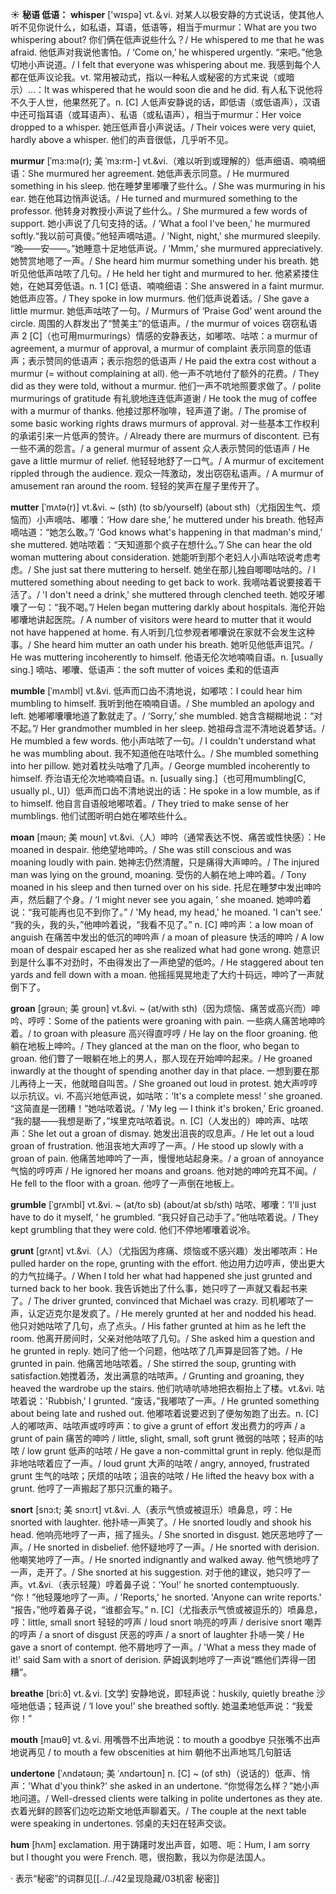 ☀ <span class="category">**秘语 低语：**</span>
<span class="vocabulary">**whisper**</span> ['wɪspə] 
<span class="definition">vt.＆vi. 对某人以极安静的方式说话，使其他人听不见你说什么，如私语，耳语，低语等，相当于murmur：</span>What are you two whispering about? 你们俩在低声说些什么？/ He whispered to me that he was afraid. 他低声对我说他害怕。/ ‘Come on,’ he whispered urgently. “来吧。”他急切地小声说道。/ I felt that everyone was whispering about me. 我感到每个人都在低声议论我。<span class="definition">vt. 常用被动式，指以一种私人或秘密的方式来说（或暗示）…：</span>It was whispered that he would soon die and he did. 有人私下说他将不久于人世，他果然死了。<span class="definition">n. [C] 人低声安静说的话，即低语（或低语声），汉语中还可指耳语（或耳语声）、私语（或私语声），相当于murmur：</span>Her voice dropped to a whisper. 她压低声音小声说话。/ Their voices were very quiet, hardly above a whisper. 他们的声音很低，几乎听不见。
           
<span class="vocabulary">**murmur**</span> [ˈmɜ:mə(r); 美 ˈmɜ:rm-]
<span class="definition">vt.&vi.（难以听到或理解的）低声细语、喃喃细语：</span>She murmured her agreement. 她低声表示同意。/ He murmured something in his sleep. 他在睡梦里嘟囔了些什么。/ She was murmuring in his ear. 她在他耳边悄声说话。/ He turned and murmured something to the professor. 他转身对教授小声说了些什么。/ She murmured a few words of support. 她小声说了几句支持的话。/ ‘What a fool I've been,’ he murmured softly.“我以前可真傻。”他轻声嘀咕道。/ 'Night, night,' she murmured sleepily. “晚——安——。”她睡意十足地低声说。/ ‘Mmm,’ she murmured appreciatively. 她赞赏地嗯了一声。/ She heard him murmur something under his breath. 她听见他低声咕哝了几句。/ He held her tight and murmured to her. 他紧紧搂住她，在她耳旁低语。<span class="definition">n. 1 [C] 低语、喃喃细语：</span>She answered in a faint murmur. 她低声应答。/ They spoke in low murmurs. 他们低声说着话。/ She gave a little murmur. 她低声咕哝了一句。/ Murmurs of ‘Praise God’ went around the circle. 周围的人群发出了“赞美主”的低语声。/ the murmur of voices 窃窃私语声 <span class="definition">2 [C]（也可用murmurings）情感的安静表达，如嘟哝、咕哝：</span>a murmur of agreement, a murmur of approval, a murmur of complaint 表示同意的低语声；表示赞同的低语声；表示抱怨的低语声 / He paid the extra cost without a murmur (= without complaining at all). 他一声不吭地付了额外的花费。/ They did as they were told, without a murmur. 他们一声不吭地照要求做了。/ polite murmurings of gratitude 有礼貌地连连低声道谢 / He took the mug of coffee with a murmur of thanks. 他接过那杯咖啡，轻声道了谢。/ The promise of some basic working rights draws murmurs of approval. 对一些基本工作权利的承诺引来一片低声的赞许。/ Already there are murmurs of discontent. 已有一些不满的怨言。/ a general murmur of assent 众人表示赞同的低语声 / He gave a little murmur of relief. 他轻轻地舒了一口气。/ A murmur of excitement rippled through the audience. 观众一阵激动，发出窃窃私语声。/ A murmur of amusement ran around the room. 轻轻的笑声在屋子里传开了。
           
<span class="vocabulary">**mutter**</span> [ˈmʌtə(r)]
<span class="definition">vt.&vi. ~ (sth) (to sb/yourself) (about sth)（尤指因生气、烦恼而）小声嘀咕、嘟囔：</span>‘How dare she,’ he muttered under his breath. 他轻声嘀咕道：“她怎么敢。”/ 'God knows what's happening in that madman's mind,' she muttered. 她咕哝着：“天知道那个疯子在想什么。”/ She can hear the old woman muttering about consideration. 她能听到那个老妇人小声咕哝说考虑考虑。/ She just sat there muttering to herself. 她坐在那儿独自唧唧咕咕的。/ I muttered something about needing to get back to work. 我嘀咕着说要接着干活了。/ 'I don't need a drink,' she muttered through clenched teeth. 她咬牙嘟囔了一句：“我不喝。”/ Helen began muttering darkly about hospitals. 海伦开始嘟囔地讲起医院。/ A number of visitors were heard to mutter that it would not have happened at home. 有人听到几位参观者嘟囔说在家就不会发生这种事。/ She heard him mutter an oath under his breath. 她听见他低声诅咒。/ He was muttering incoherently to himself. 他语无伦次地喃喃自语。<span class="definition">n. [usually sing.] 嘀咕、嘟囔、低语声：</span>the soft mutter of voices 柔和的低语声            
           
<span class="vocabulary">**mumble**</span> [ˈmʌmbl]
<span class="definition">vt.&vi. 低声而口齿不清地说，如嘟哝：</span>I could hear him mumbling to himself. 我听到他在喃喃自语。/ She mumbled an apology and left. 她嘟嘟囔囔地道了歉就走了。/ ‘Sorry,’ she mumbled. 她含含糊糊地说：“对不起。”/ Her grandmother mumbled in her sleep. 她祖母含混不清地说着梦话。/ He mumbled a few words. 他小声咕哝了一句。/ I couldn't understand what he was mumbling about. 我不知道他在咕哝什么。/ She mumbled something into her pillow. 她对着枕头咕噜了几声。/ George mumbled incoherently to himself. 乔治语无伦次地喃喃自语。<span class="definition">n. [usually sing.]（也可用mumbling[C, usually pl., U]）低声而口齿不清地说出的话：</span>He spoke in a low mumble, as if to himself. 他自言自语般地嘟哝着。/ They tried to make sense of her mumblings. 他们试图听明白她在嘟哝些什么。

<span class="vocabulary">**moan**</span> [məʊn; 美 moʊn]
<span class="definition">vt.&vi.（人）呻吟（通常表达不悦、痛苦或性快感）：</span>He moaned in despair. 他绝望地呻吟。/ She was still conscious and was moaning loudly with pain. 她神志仍然清醒，只是痛得大声呻吟。/ The injured man was lying on the ground, moaning. 受伤的人躺在地上呻吟着。/ Tony moaned in his sleep and then turned over on his side. 托尼在睡梦中发出呻吟声，然后翻了个身。/ ‘I might never see you again, ’ she moaned. 她呻吟着说：“我可能再也见不到你了。” / 'My head, my head,' he moaned. 'I can't see.' “我的头，我的头，”他呻吟着说，“我看不见了。” <span class="definition">n. [C] 呻吟声：</span>a low moan of anguish 在痛苦中发出的低沉的呻吟声 / a moan of pleasure 快活的呻吟 / A low moan of despair escaped her as she realized what had gone wrong. 她意识到是什么事不对劲时，不由得发出了一声绝望的低吟。/ He staggered about ten yards and fell down with a moan. 他摇摇晃晃地走了大约十码远，呻吟了一声就倒下了。          

<span class="vocabulary">**groan**</span> [grəʊn; 美 groʊn]
<span class="definition">vt.&vi. ~ (at/with sth)（因为烦恼、痛苦或高兴而）呻吟、哼哼：</span>Some of the patients were groaning with pain. 一些病人痛苦地呻吟着。/ to groan with pleasure 高兴得直哼哼 / He lay on the floor groaning. 他躺在地板上呻吟。/ They glanced at the man on the floor, who began to groan. 他们瞥了一眼躺在地上的男人，那人现在开始呻吟起来。/ He groaned inwardly at the thought of spending another day in that place. 一想到要在那儿再待上一天，他就暗自叫苦。/ She groaned out loud in protest. 她大声哼哼以示抗议。<span class="definition">vi. 不高兴地低声说，如咕哝：</span>‘It's a complete mess! ’ she groaned. “这简直是一团糟！”她咕哝着说。/ 'My leg — I think it's broken,' Eric groaned. “我的腿——我想是断了，”埃里克咕哝着说。<span class="definition">n. [C]（人发出的）呻吟声、咕哝声：</span>She let out a groan of dismay. 她发出沮丧的叹息声。/ He let out a loud groan of frustration. 他沮丧地大声哼了一声。/ He stood up slowly with a groan of pain. 他痛苦地呻吟了一声，慢慢地站起身来。/ a groan of annoyance 气恼的哼哼声 / He ignored her moans and groans. 他对她的呻吟充耳不闻。/ He fell to the floor with a groan. 他哼了一声倒在地板上。
           
<span class="vocabulary">**grumble**</span> [ˈgrʌmbl]
<span class="definition">vt.&vi. ~ (at/to sb) (about/at sb/sth) 咕哝、嘟囔：</span>‘I'll just have to do it myself, ’ he grumbled. “我只好自己动手了。”他咕哝着说。/ They kept grumbling that they were cold. 他们不停地嘟囔着说冷。
           
<span class="vocabulary">**grunt**</span> [grʌnt]
<span class="definition">vt.&vi.（人）（尤指因为疼痛、烦恼或不感兴趣）发出嘟哝声：</span>He pulled harder on the rope, grunting with the effort. 他边用力边哼声，使出更大的力气拉绳子。/ When I told her what had happened she just grunted and turned back to her book. 我告诉她出了什么事，她只哼了一声就又看起书来了。/ The driver grunted, convinced that Michael was crazy. 司机嘟哝了一声，认定迈克尔是发疯了。/ He merely grunted at her and nodded his head. 他只对她咕哝了几句，点了点头。/ His father grunted at him as he left the room. 他离开房间时，父亲对他咕哝了几句。/ She asked him a question and he grunted in reply. 她问了他一个问题，他咕哝了几声算是回答了她。/ He grunted in pain. 他痛苦地咕哝着。/ She stirred the soup, grunting with satisfaction.她搅着汤，发出满意的咕哝声。/ Grunting and groaning, they heaved the wardrobe up the stairs. 他们吭哧吭哧地把衣橱抬上了楼。<span class="definition">vt.&vi. 咕哝着说：</span>'Rubbish,' I grunted. “废话，”我嘟哝了一声。/ He grunted something about being late and rushed out. 他嘟哝着说要迟到了便匆匆跑了出去。<span class="definition">n. [C] 人的嘟哝声、咕哝声或哼哼声：</span>to give a grunt of effort 发出费力的哼声 / a grunt of pain 痛苦的呻吟 / little, slight, small, soft grunt 微弱的咕哝；轻声的咕哝 / low grunt 低声的咕哝 / He gave a non-committal grunt in reply. 他似是而非地咕哝着应了一声。/ loud grunt 大声的咕哝 / angry, annoyed, frustrated grunt 生气的咕哝；厌烦的咕哝；沮丧的咕哝 / He lifted the heavy box with a grunt. 他哼了一声搬起了那只沉重的箱子。
           
<span class="vocabulary">**snort**</span> [snɔ:t; 美 snɔ:rt]
<span class="definition">vt.&vi. 人（表示气愤或被逗乐）喷鼻息，哼：</span>He snorted with laughter. 他扑哧一声笑了。/ He snorted loudly and shook his head. 他响亮地哼了一声，摇了摇头。/ She snorted in disgust. 她厌恶地哼了一声。/ He snorted in disbelief. 他怀疑地哼了一声。/ He snorted with derision. 他嘲笑地哼了一声。/ He snorted indignantly and walked away. 他气愤地哼了一声，走开了。/ She snorted at his suggestion. 对于他的建议，她只哼了一声。<span class="definition">vt.&vi.（表示轻蔑）哼着鼻子说：</span>‘You!’ he snorted contemptuously. “你！”他轻蔑地哼了一声。/ 'Reports,' he snorted. 'Anyone can write reports.' “报告，”他哼着鼻子说，“谁都会写。” <span class="definition">n. [C]（尤指表示气愤或被逗乐的）喷鼻息，哼：</span>little, small snort 轻轻的哼声 / loud snort 响亮的哼声 / derisive snort 嘲弄的哼声 / a snort of disgust 厌恶的哼声 / a snort of laughter 扑哧一笑 / He gave a snort of contempt. 他不屑地哼了一声。/ 'What a mess they made of it!' said Sam with a snort of derision. 萨姆讽刺地哼了一声说“瞧他们弄得一团糟”。

<span class="vocabulary">**breathe**</span> [bri:ð] 
<span class="definition">vt.＆vi. [文学] 安静地说，即轻声说：</span>huskily, quietly breathe 沙哑地低语；轻声说 / ‘I love you!’ she breathed softly. 她温柔地低声说：“我爱你！”

<span class="vocabulary">**mouth**</span> [maʊθ] 
<span class="definition">vt.＆vi. 用嘴唇不出声地说：</span>to mouth a goodbye 只张嘴不出声地说再见 / to mouth a few obscenities at him 朝他不出声地骂几句脏话
           
<span class="vocabulary">**undertone**</span> [ˈʌndətəʊn; 美 ˈʌndərtoʊn]
<span class="definition">n. [C] ~ (of sth)（说话的）低声、悄声：</span>'What d'you think?' she asked in an undertone. “你觉得怎么样？”她小声地问道。/ Well-dressed clients were talking in polite undertones as they ate. 衣着光鲜的顾客们边吃边斯文地低声聊着天。/ The couple at the next table were speaking in undertones. 邻桌的夫妇在轻声交谈。
           
<span class="vocabulary">**hum**</span> [hʌm]
<span class="definition">exclamation. 用于踌躇时发出声音，如嗯、呃：</span>Hum, I am sorry but I thought you were French. 嗯，很抱歉，我以为你是法国人。

· 表示“秘密”的词群见[[../../42呈现隐藏/03机密 秘密]]
